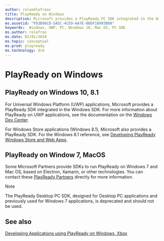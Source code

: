 ```yaml
---
author: rolandlefranc
title: PlayReady on Windows
description: Microsoft provides a PlayReady PC SDK integrated in the Windows SDK.
ms.assetid: "FD3B96CD-5A5C-4CE9-AA7E-00DF10993B00"
keywords:  Windows, UWP, PC, Windows 10, Mac OS, PC SDK
ms.author: rolefran
ms.date: 02/01/2018
ms.topic: conceptual
ms.prod: playready
ms.technology: drm
---
```


# PlayReady on Windows

## PlayReady on Windows 10, 8.1

For Universal Windows Platform (UWP) applications, Microsoft provides a PlayReady SDK integrated in the Windows SDK. For more information about PlayReady on UWP applications, see the documentation on the [Windows Dev Center](https://msdn.microsoft.com/en-us/library/windows/apps/xaml/mt429381.aspx).


For Windows Store applications (Windows 8.1), Microsoft also provides a PlayReady SDK. For the Windows 8.1 reference, see [Developing PlayReady Windows Store and Web Apps](https://msdn.microsoft.com/en-us/library/windows/apps/dn468834.aspx).


## PlayReady on Window 7, MacOS

Some Microsoft Partners provide SDKs to run PlayReady on Windows 7 and Mac OS, based on Electron, Xamarin, or other technologies. You can contact these [PlayReady Partners](https://www.microsoft.com/playready/partners/) directly for more information.


> [!NOTE]
> The PlayReady Desktop PC SDK, designed for Desktop PC applications and previously used for Windows 7 applications, is deprecated and should not be used.

## See also

[Developing Applications using PlayReady on Windows, Xbox](developing-applications.md#developing_applications_windows_xbox)
